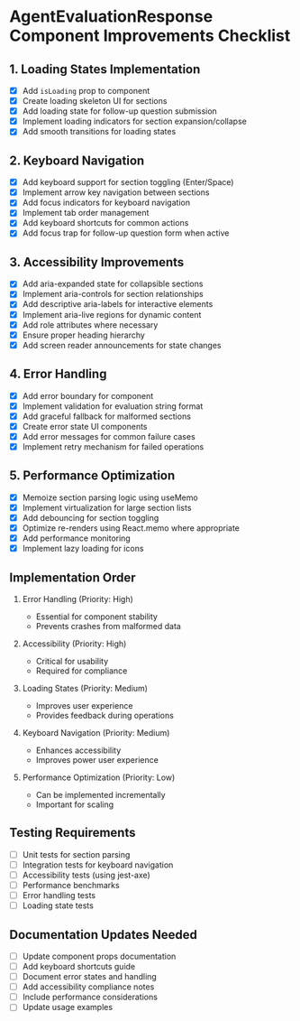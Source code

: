 # AgentEvaluationResponse Component Improvements Checklist

## 1. Loading States Implementation
- [x] Add `isLoading` prop to component
- [x] Create loading skeleton UI for sections
- [x] Add loading state for follow-up question submission
- [x] Implement loading indicators for section expansion/collapse
- [x] Add smooth transitions for loading states

## 2. Keyboard Navigation
- [x] Add keyboard support for section toggling (Enter/Space)
- [x] Implement arrow key navigation between sections
- [x] Add focus indicators for keyboard navigation
- [x] Implement tab order management
- [x] Add keyboard shortcuts for common actions
- [x] Add focus trap for follow-up question form when active

## 3. Accessibility Improvements
- [x] Add aria-expanded state for collapsible sections
- [x] Implement aria-controls for section relationships
- [x] Add descriptive aria-labels for interactive elements
- [x] Implement aria-live regions for dynamic content
- [x] Add role attributes where necessary
- [x] Ensure proper heading hierarchy
- [x] Add screen reader announcements for state changes

## 4. Error Handling
- [x] Add error boundary for component
- [x] Implement validation for evaluation string format
- [x] Add graceful fallback for malformed sections
- [x] Create error state UI components
- [x] Add error messages for common failure cases
- [x] Implement retry mechanism for failed operations

## 5. Performance Optimization
- [x] Memoize section parsing logic using useMemo
- [x] Implement virtualization for large section lists
- [x] Add debouncing for section toggling
- [x] Optimize re-renders using React.memo where appropriate
- [x] Add performance monitoring
- [x] Implement lazy loading for icons

## Implementation Order
1. Error Handling (Priority: High)
   - Essential for component stability
   - Prevents crashes from malformed data

2. Accessibility (Priority: High)
   - Critical for usability
   - Required for compliance

3. Loading States (Priority: Medium)
   - Improves user experience
   - Provides feedback during operations

4. Keyboard Navigation (Priority: Medium)
   - Enhances accessibility
   - Improves power user experience

5. Performance Optimization (Priority: Low)
   - Can be implemented incrementally
   - Important for scaling

## Testing Requirements
- [ ] Unit tests for section parsing
- [ ] Integration tests for keyboard navigation
- [ ] Accessibility tests (using jest-axe)
- [ ] Performance benchmarks
- [ ] Error handling tests
- [ ] Loading state tests

## Documentation Updates Needed
- [ ] Update component props documentation
- [ ] Add keyboard shortcuts guide
- [ ] Document error states and handling
- [ ] Add accessibility compliance notes
- [ ] Include performance considerations
- [ ] Update usage examples 